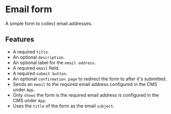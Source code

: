 # Email form

A simple form to collect email addresses.

## Features

* A required `title`.
* An optional `description`.
* An optional label for the `email address`.
* A required `email` field.
* A required `submit button`.
* An optional `confirmation page` to redirect the form to after it's submitted.
* Sends an `email` to the required email address configured in the CMS under `App`.
* Only `shows` the form is the required email address is configured in the CMS under `App`.
* Uses the `title` of the form as the email `subject`.
